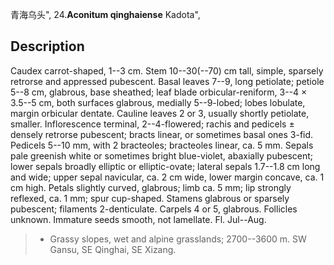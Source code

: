 青海乌头",
24.**Aconitum qinghaiense** Kadota",

## Description
Caudex carrot-shaped, 1--3 cm. Stem 10--30(--70) cm tall, simple, sparsely retrorse and appressed pubescent. Basal leaves 7--9, long petiolate; petiole 5--8 cm, glabrous, base sheathed; leaf blade orbicular-reniform, 3--4 × 3.5--5 cm, both surfaces glabrous, medially 5--9-lobed; lobes lobulate, margin orbicular dentate. Cauline leaves 2 or 3, usually shortly petiolate, smaller. Inflorescence terminal, 2--4-flowered; rachis and pedicels ± densely retrorse pubescent; bracts linear, or sometimes basal ones 3-fid. Pedicels 5--10 mm, with 2 bracteoles; bracteoles linear, ca. 5 mm. Sepals pale greenish white or sometimes bright blue-violet, abaxially pubescent; lower sepals broadly elliptic or elliptic-ovate; lateral sepals 1.7--1.8 cm long and wide; upper sepal navicular, ca. 2 cm wide, lower margin concave, ca. 1 cm high. Petals slightly curved, glabrous; limb ca. 5 mm; lip strongly reflexed, ca. 1 mm; spur cup-shaped. Stamens glabrous or sparsely pubescent; filaments 2-denticulate. Carpels 4 or 5, glabrous. Follicles unknown. Immature seeds smooth, not lamellate. Fl. Jul--Aug.

> * Grassy slopes, wet and alpine grasslands; 2700--3600 m. SW Gansu, SE Qinghai, SE Xizang.
